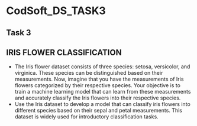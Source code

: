 # CodSoft_DS_TASK3

## Task 3
## IRIS FLOWER CLASSIFICATION
- The Iris flower dataset consists of three species: setosa, versicolor, and virginica. These species can be distinguished based on their measurements. Now, imagine that you have the measurements of Iris flowers categorized by their respective species. Your objective is to train a machine learning model that can learn from these measurements and accurately classify the Iris flowers into their respective species.
- Use the Iris dataset to develop a model that can classify iris flowers into different species based on their sepal and petal measurements. This dataset is widely used for introductory classification tasks.
